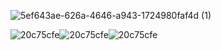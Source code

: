 
![5ef643ae-626a-4646-a943-1724980faf4d (1)](https://github.com/Vampxxbi/Vampxxbi/assets/153141743/90fe4127-81f6-480d-85a0-eaadbc9842b9)

![20c75cfe](https://github.com/Vampxxbi/Vampxxbi/assets/153141743/fbefcfb6-900d-4ab4-a214-39590f5576a7)![20c75cfe](https://github.com/Vampxxbi/Vampxxbi/assets/153141743/ca43d2ce-6734-40fe-9695-57d02efb9637)![20c75cfe](https://github.com/Vampxxbi/Vampxxbi/assets/153141743/3c3df58e-abe6-4ffa-8736-2a514254b0e2)


 



                                                       


